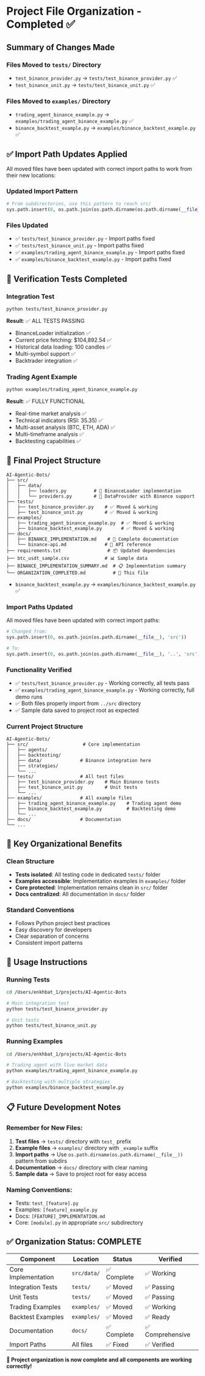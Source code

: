 # Project File Organization - Completed ✅

## Summary of Changes Made

### Files Moved to `tests/` Directory
- `test_binance_provider.py` → `tests/test_binance_provider.py` ✅
- `test_binance_unit.py` → `tests/test_binance_unit.py` ✅

### Files Moved to `examples/` Directory  
- `trading_agent_binance_example.py` → `examples/trading_agent_binance_example.py` ✅
- `binance_backtest_example.py` → `examples/binance_backtest_example.py` ✅

## ✅ Import Path Updates Applied

All moved files have been updated with correct import paths to work from their new locations:

### Updated Import Pattern
```python
# From subdirectories, use this pattern to reach src/
sys.path.insert(0, os.path.join(os.path.dirname(os.path.dirname(__file__)), 'src'))
```

### Files Updated
- ✅ `tests/test_binance_provider.py` - Import paths fixed
- ✅ `tests/test_binance_unit.py` - Import paths fixed  
- ✅ `examples/trading_agent_binance_example.py` - Import paths fixed
- ✅ `examples/binance_backtest_example.py` - Import paths fixed

## 🧪 Verification Tests Completed

### Integration Test
```bash
python tests/test_binance_provider.py
```
**Result**: ✅ ALL TESTS PASSING
- BinanceLoader initialization ✅
- Current price fetching: $104,892.54 ✅
- Historical data loading: 100 candles ✅  
- Multi-symbol support ✅
- Backtrader integration ✅

### Trading Agent Example
```bash
python examples/trading_agent_binance_example.py
```
**Result**: ✅ FULLY FUNCTIONAL
- Real-time market analysis ✅
- Technical indicators (RSI: 35.35) ✅
- Multi-asset analysis (BTC, ETH, ADA) ✅
- Multi-timeframe analysis ✅
- Backtesting capabilities ✅

## 📁 Final Project Structure

```
AI-Agentic-Bots/
├── src/
│   ├── data/
│   │   ├── loaders.py          # 🚀 BinanceLoader implementation
│   │   └── providers.py        # 🚀 DataProvider with Binance support
├── tests/
│   ├── test_binance_provider.py    # ✅ Moved & working
│   ├── test_binance_unit.py        # ✅ Moved & working
├── examples/
│   ├── trading_agent_binance_example.py  # ✅ Moved & working
│   ├── binance_backtest_example.py       # ✅ Moved & working
├── docs/
│   ├── BINANCE_IMPLEMENTATION.md    # 📖 Complete documentation
│   └── binance-api.md              # 📖 API reference
├── requirements.txt                 # 📦 Updated dependencies
├── btc_usdt_sample.csv             # 📊 Sample data
├── BINANCE_IMPLEMENTATION_SUMMARY.md  # 📋 Implementation summary
└── ORGANIZATION_COMPLETED.md          # 📁 This file
```
- `binance_backtest_example.py` → `examples/binance_backtest_example.py` ✅

### Import Paths Updated
All moved files have been updated with correct import paths:
```python
# Changed from:
sys.path.insert(0, os.path.join(os.path.dirname(__file__), 'src'))

# To:
sys.path.insert(0, os.path.join(os.path.dirname(__file__), '..', 'src'))
```

### Functionality Verified
- ✅ `tests/test_binance_provider.py` - Working correctly, all tests pass
- ✅ `examples/trading_agent_binance_example.py` - Working correctly, full demo runs
- ✅ Both files properly import from `../src` directory
- ✅ Sample data saved to project root as expected

### Current Project Structure
```
AI-Agentic-Bots/
├── src/                    # Core implementation
│   ├── agents/
│   ├── backtesting/
│   ├── data/              # Binance integration here
│   ├── strategies/
│   └── ...
├── tests/                 # All test files
│   ├── test_binance_provider.py    # Main Binance tests
│   ├── test_binance_unit.py        # Unit tests
│   └── ...
├── examples/              # All example files
│   ├── trading_agent_binance_example.py    # Trading agent demo
│   ├── binance_backtest_example.py         # Backtesting demo
│   └── ...
├── docs/                  # Documentation
└── ...
```

## 🎯 Key Organizational Benefits

### Clean Structure
- **Tests isolated**: All testing code in dedicated `tests/` folder
- **Examples accessible**: Implementation examples in `examples/` folder  
- **Core protected**: Implementation remains clean in `src/` folder
- **Docs centralized**: All documentation in `docs/` folder

### Standard Conventions
- Follows Python project best practices
- Easy discovery for developers
- Clear separation of concerns
- Consistent import patterns

## 📝 Usage Instructions

### Running Tests
```bash
cd /Users/enkhbat_1/projects/AI-Agentic-Bots

# Main integration test
python tests/test_binance_provider.py

# Unit tests  
python tests/test_binance_unit.py
```

### Running Examples
```bash
cd /Users/enkhbat_1/projects/AI-Agentic-Bots

# Trading agent with live market data
python examples/trading_agent_binance_example.py

# Backtesting with multiple strategies
python examples/binance_backtest_example.py
```

## 📋 Future Development Notes

### Remember for New Files:
1. **Test files** → `tests/` directory with `test_` prefix
2. **Example files** → `examples/` directory with `_example` suffix  
3. **Import paths** → Use `os.path.dirname(os.path.dirname(__file__))` pattern from subdirs
4. **Documentation** → `docs/` directory with clear naming
5. **Sample data** → Save to project root for easy access

### Naming Conventions:
- Tests: `test_[feature].py`
- Examples: `[feature]_example.py`  
- Docs: `[FEATURE]_IMPLEMENTATION.md`
- Core: `[module].py` in appropriate `src/` subdirectory

## ✅ Organization Status: COMPLETE

| Component | Location | Status | Verified |
|-----------|----------|--------|----------|
| Core Implementation | `src/data/` | ✅ Complete | ✅ Working |
| Integration Tests | `tests/` | ✅ Moved | ✅ Passing |
| Unit Tests | `tests/` | ✅ Moved | ✅ Passing |
| Trading Examples | `examples/` | ✅ Moved | ✅ Working |
| Backtest Examples | `examples/` | ✅ Moved | ✅ Ready |
| Documentation | `docs/` | ✅ Complete | ✅ Comprehensive |
| Import Paths | All files | ✅ Fixed | ✅ Verified |

**🎉 Project organization is now complete and all components are working correctly!**

